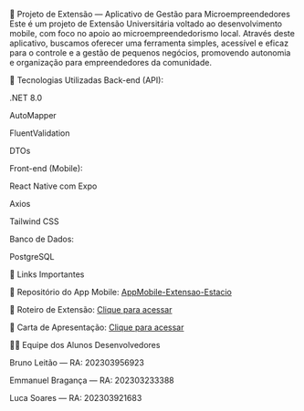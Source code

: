 📱 Projeto de Extensão — Aplicativo de Gestão para Microempreendedores
Este é um projeto de Extensão Universitária voltado ao desenvolvimento mobile, com foco no apoio ao microempreendedorismo local. Através deste aplicativo, buscamos oferecer uma ferramenta simples, acessível e eficaz para o controle e a gestão de pequenos negócios, promovendo autonomia e organização para empreendedores da comunidade.

🚀 Tecnologias Utilizadas
Back-end (API):

.NET 8.0

AutoMapper

FluentValidation

DTOs

Front-end (Mobile):

React Native com Expo

Axios

Tailwind CSS

Banco de Dados:

PostgreSQL

🔗 Links Importantes

📲 Repositório do App Mobile:
[AppMobile-Extensao-Estacio](https://github.com/OhItsLuk/AppMobile-API/)

📝 Roteiro de Extensão:
[Clique para acessar](https://liveestacio-my.sharepoint.com/:w:/g/personal/202303956932_alunos_estacio_br/EfjGNx3v5pJJrV7F9dYBuAEBw5zyNMkZqtBN5HPv0qAT_w?e=LkPnfz)

📄 Carta de Apresentação:
[Clique para acessar](https://liveestacio-my.sharepoint.com/:w:/g/personal/202303956932_alunos_estacio_br/Eb_sR-6qagRCnPlI8hN6X2sBBgL4BDVXdkSnNtqeiWKJ-Q?e=ccAdW8)

👨‍💻 Equipe dos Alunos Desenvolvedores

Bruno Leitão — RA: 202303956923

Emmanuel Bragança — RA: 202303233388

Luca Soares — RA: 202303921683
